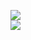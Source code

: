 [![](https://img.shields.io/badge/Made%20With-Github%20Spray-lightgrey.svg?style=for-the-badge&logo=github)](https://github.com/Annihil/github-spray#3749)  
[![](https://i.imgur.com/2DrTn0Z.gif)](https://github.com/Annihil/github-spray)